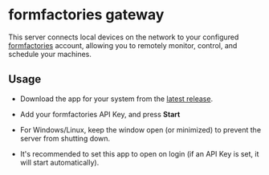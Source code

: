 # formfactories gateway

This server connects local devices on the network to your configured [formfactories](https://formfactories.com) account, allowing you to remotely monitor, control, and schedule your machines.

## Usage

* Download the app for your system from the [latest release](https://github.com/Vivalize/formfactories-gateway-gui/releases/latest).

* Add your formfactories API Key, and press **Start**

* For Windows/Linux, keep the window open (or minimized) to prevent the server from shutting down.

* It's recommended to set this app to open on login (if an API Key is set, it will start automatically).